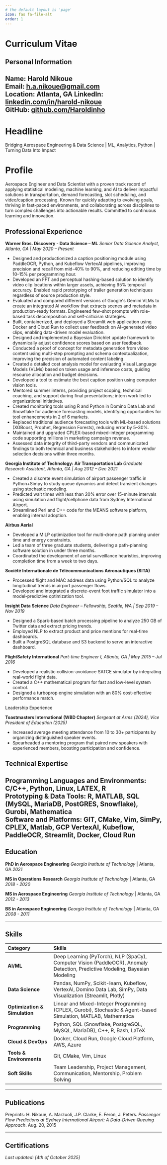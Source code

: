 ```yaml
---
# the default layout is 'page'
icon: fas fa-file-alt
order: 1
---
```



# Curriculum Vitae

## Personal Information
**Name:** Harold Nikoue  
**Email:** h.a.nikoue@gmail.com  
**Location:** Atlanta, GA 
**LinkedIn:** [linkedin.com/in/harold-nikoue](https://www.linkedin.com/in/harold-nikoue)  
**GitHub:** [github.com/Haroldinho](https://github.com/Haroldinho)
---
# Headline
Bridging Aerospace Engineering & Data Science | ML, Analytics, Python | Turning Data Into Impact


# Profile
Aerospace Engineer and Data Scientist with a proven track record of applying statistical modeling, machine learning, and AI to deliver impactful solutions in transportation, demand forecasting, slot scheduling, and video/caption processing. Known for quickly adapting to evolving goals, thriving in fast-paced environments, and collaborating across disciplines to turn complex challenges into actionable results. Committed to continuous learning and innovation.


## Professional Experience

**Warner Bros. Discovery - Data Science – ML**
*Senior Data Science Analyst, Atlanta, GA | May 2020 – Present*

- Designed and productionized a caption positioning module using PaddleOCR, Python, and Kubeflow VertexAI pipelines, improving precision and recall from mid-40% to 90%, and reducing editing time by 10–15% per programming hour.
- Developed an FFT and perceptual hashing-based solution to identify video clip locations within larger assets, achieving 95% temporal accuracy. Enabled rapid prototyping of trailer generation techniques regardless of source production style.
- Evaluated and compared different versions of Google's Gemini VLMs to create an integrated AI workflow that extracts scenes and metadata in production-ready formats. Engineered few-shot prompts with role-based task decomposition and self-criticism strategies.
- Built, containerized, and deployed a Streamlit web application using Docker and Cloud Run to collect user feedback on AI-generated video clips, enabling data-driven model evaluation.
- Designed and implemented a Bayesian Dirichlet update framework to dynamically adjust confidence scores based on user feedback.
- Conducted a proof of concept for metadata generation from video content using multi-step prompting and schema contextualization, improving the precision of automated content labeling.
- Created a detailed cost analysis model for evaluating Visual Language Models (VLMs) based on token usage and inference costs, guiding resource allocation and budget decisions.
- Developed a tool to estimate the best caption position using computer vision tools.
- Mentored summer interns, providing project scoping, technical coaching, and support during final presentations; intern work led to organizational initiatives.
- Created monitoring tools using R and Python in Domino Data Lab and Snowflake for audience forecasting models, identifying opportunities for tool enhancements in 2 of 6 markets.
- Replaced traditional audience forecasting tools with ML-based solutions (XGBoost, Prophet, Regression Forests), reducing error by 5–30%.
- Maintained and upgraded CPLEX-based mixed-integer programming code supporting millions in marketing campaign revenue.
- Assessed data integrity of third-party vendors and communicated findings to both technical and business stakeholders to inform vendor selection decisions within three months.

**Georgia Institute of Technology: Air Transportation Lab**
*Graduate Research Assistant, Atlanta, GA | Aug 2012 – Dec 2021*

- Created a discrete event simulation of airport passenger traffic in Python+Simpy to study queue dynamics and detect transient changes using stochastic modeling.
- Predicted wait times with less than 20% error over 15-minute intervals using simulation and flight/cellphone data from Sydney International Airport.
- Streamlined Perl and C++ code for the MEANS software platform, enabling internal adoption.

**Airbus Aerial**

- Developed a MILP optimization tool for multi-drone path planning under time and energy constraints.
- Led a team of three graduate students, delivering a path-planning software solution in under three months.
- Coordinated the development of aerial surveillance heuristics, improving completion time from a week to two days.

**Société Internationale de Télécommunications Aéronautiques (SITA)**

- Processed flight and MAC address data using Python/SQL to analyze longitudinal trends in airport passenger flows.
- Developed and integrated a discrete-event foot traffic simulator into a model-predictive optimization tool.

**Insight Data Science**
*Data Engineer – Fellowship, Seattle, WA | Sep 2019 – Nov 2019*

- Designed a Spark-based batch processing pipeline to analyze 250 GB of Twitter data and extract pricing trends.
- Employed NLP to extract product and price mentions for real-time dashboards.
- Built a PostgreSQL database and S3 backend to serve an interactive dashboard.

**FlightSafety International**
*Part-time Engineer I, Atlanta, GA | May 2015 – Jul 2016*

- Developed a realistic collision-avoidance SATCE simulator by integrating real-world flight data.
- Created a C++ mathematical program for fast and low-level system control.
- Designed a turboprop engine simulation with an 80% cost-effective performance match.

Leadership Experience

**Toastmasters International (WBD Chapter)**
*Sergeant at Arms (2024), Vice President of Education (2025)*

- Increased average meeting attendance from 10 to 30+ participants by organizing distinguished speaker events.
- Spearheaded a mentoring program that paired new speakers with experienced members, boosting participation and confidence.

## Technical Expertise

Programming Languages and Environments: C/C++, Python, Linux, LATEX, R  
Prototyping & Data Tools: R, MATLAB, SQL (MySQL, MariaDB, PostGRES, Snowflake), Gurobi, Mathematica  
Software and Platforms: GIT, CMake, Vim, SimPy, CPLEX, Matlab, GCP VertexAI, Kubeflow, PaddleOCR, Streamlit, Docker, Cloud Run
---

## Education

**PhD in Aerospace Engineering**
*Georgia Institute of Technology* | Atlanta, GA
*2021*

**MS in Operations Research**
*Georgia Institute of Technology* | Atlanta, GA
*2018 - 2020*

**MS in Aerospace Engineering**
*Georgia Institute of Technology* | Atlanta, GA
*2012 - 2013*

**BS in Aerospace Engineering**
*Georgia Institute of Technology* | Atlanta, GA
*2008 - 2011*

---

## Skills

| Category | Skills |
| :--- | :--- |
| **AI/ML** | Deep Learning (PyTorch), NLP (SpaCy), Computer Vision (PaddleOCR), Anomaly Detection, Predictive Modeling, Bayesian Modeling |
| **Data Science** | Pandas, NumPy, Scikit-learn, Kubeflow, VertexAI, Domino Data Lab, SimPy, Data Visualization (Streamlit, Plotly) |
| **Optimization & Simulation** | Linear and Mixed-Integer Programming (CPLEX, Gurobi), Stochastic & Agent-based Simulation, MATLAB, Mathematica |
| **Programming** | Python, SQL (Snowflake, PostgreSQL, MySQL, MariaDB), C++, R, Bash, LaTeX |
| **Cloud & DevOps** | Docker, Cloud Run, Google Cloud Platform, AWS, Azure |
| **Tools & Environments** | Git, CMake, Vim, Linux |
| **Soft Skills** | Team Leadership, Project Management, Communication, Mentorship, Problem Solving |


---

## Publications

Preprints: H. Nikoue, A. Marzuoli, J.P. Clarke, E. Feron, J. Peters. *Passenger Flow Predictions at Sydney International Airport: A Data-Driven Queuing Approach*. Aug. 20, 2015

---

## Certifications


*Last updated: [4th of October 2025]* 
